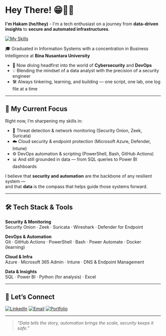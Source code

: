 # Hey There! 😁👋🏻

<!--
**hakamakml/hakamakml** is a ✨ _special_ ✨ repository because its `README.md` (this file) appears on your GitHub profile.

Here are some ideas to get you started:

- 🔭 I’m currently working on ...
- 🌱 I’m currently learning ...
- 👯 I’m looking to collaborate on ...
- 🤔 I’m looking for help with ...
- 💬 Ask me about ...
- 📫 How to reach me: ...
- 😄 Pronouns: ...
- ⚡ Fun fact: ...
-->

**I'm Hakam (he/they)** - I'm a tech enthusiast on a journey from **data-driven insights** to **secure and automated infrastructures**.

[![My Skills](https://skillicons.dev/icons?i=java,python,html,mysql,powershell,linux,figma&theme=light)](https://skillicons.dev)

🎓 Graduated in Information Systems with a concentration in Business Intelligence at **Bina Nusantara University**

- 🔐 Now diving headfirst into the world of **Cybersecurity** and **DevOps**  
- 💡 Blending the mindset of a data analyst with the precision of a security engineer  
- 🛠️ Always tinkering, learning, and building — one script, one lab, one log file at a time

---

## 🚀 My Current Focus

Right now, I’m sharpening my skills in:

- 🔐 Threat detection & network monitoring (Security Onion, Zeek, Suricata)
- ☁️ Cloud security & endpoint protection (Microsoft Azure, Defender, Intune)
- ⚙️ DevOps automation & scripting (PowerShell, Bash, GitHub Actions)
- 📊 And still grounded in data — from SQL queries to Power BI dashboards

I believe that **security and automation** are the backbone of any resilient system —  
and that **data** is the compass that helps guide those systems forward.

---

## 🛠️ Tech Stack & Tools

**Security & Monitoring**  
Security Onion · Zeek · Suricata · Wireshark · Defender for Endpoint

**DevOps & Automation**  
Git · GitHub Actions · PowerShell · Bash · Power Automate · Docker (learning)

**Cloud & Infra**  
Azure · Microsoft 365 Admin · Intune · DNS & Endpoint Management

**Data & Insights**  
SQL · Power BI · Python (for analysis) · Excel

---

## 🤝 Let’s Connect

[![LinkedIn](https://img.shields.io/badge/LinkedIn-0077B5?style=for-the-badge&logo=linkedin&logoColor=white)](https://www.linkedin.com/in/akmal-hakam-rosyadi/) [![Email](https://img.shields.io/badge/Gmail-D14836?style=for-the-badge&logo=gmail&logoColor=white)](mailto:hakamakmal9@gmail.com) [![Portfolio](https://img.shields.io/badge/Portfolio-255E63?style=for-the-badge&logo=About.me&logoColor=white)](https://drive.google.com/file/d/1ixM-EmCRX6h2_lhjY-cR5yLnVHFgoRSf/view?usp=sharing)

---

> *“Data tells the story, automation brings the scale, security keeps it safe.”*

